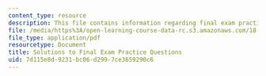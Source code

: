 ```yaml
---
content_type: resource
description: This file contains information regarding final exam practice questions.
file: /media/https%3A/open-learning-course-data-rc.s3.amazonaws.com/18-05-introduction-to-probability-and-statistics-spring-2014/7d115e8d9231bc06d2997ce3659290c6_MIT18_05S14_PraFnl_Exm_Sol.pdf
file_type: application/pdf
resourcetype: Document
title: Solutions to Final Exam Practice Questions
uid: 7d115e8d-9231-bc06-d299-7ce3659290c6
---
```

